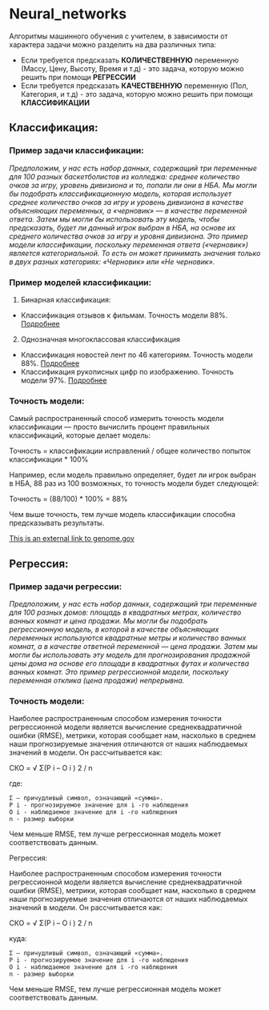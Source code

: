 # Neural_networks

Алгоритмы машинного обучения с учителем, в зависимости от характера задачи
можно разделить на два различных типа: 

*   Если требуется предсказать **КОЛИЧЕСТВЕННУЮ** переменную (Массу, Цену, Высоту, Время и т.д) - это задача, которую можно решить при помощи **РЕГРЕССИИ**
*   Если требуется предсказать **КАЧЕСТВЕННУЮ** переменную (Пол, Категория, и т.д) - это задача, которую можно решить при помощи **КЛАССИФИКАЦИИ**

## Классификация:

### Пример задачи классификации:

*Предположим, у нас есть набор данных, содержащий три переменные для 100 разных баскетболистов из колледжа: среднее количество очков за игру, уровень дивизиона и то, попали ли они в НБА.
Мы могли бы подобрать классификационную модель, которая использует среднее количество очков за игру и уровень дивизиона в качестве объясняющих переменных, а «черновик» — в качестве переменной ответа.
Затем мы могли бы использовать эту модель, чтобы предсказать, будет ли данный игрок выбран в НБА, на основе их среднего количества очков за игру и уровня дивизиона.
Это пример модели классификации, поскольку переменная ответа («черновик») является категориальной. То есть он может принимать значения только в двух разных категориях: «Черновик» или «Не черновик».*

### Пример моделей классификации:

1.   Бинарная классификация:

   *   Классификация отзывов к фильмам. Точность модели 88%. [Подробнее](https://colab.research.google.com/drive/1CBYAi4-sCyYgavQjreMQHz_cSHRXUZBa?usp=sharing)

2.   Однозначная многоклассовая классификация

   *   Классификация новостей лент по 46 категориям. Точность модели 88%. [Подробнее](https://colab.research.google.com/drive/1-h12GwKQnMYTJZueB8wK6pQU_qtRizOc?usp=sharing)
   *   Классификация рукописных цифр по изображению. Точность модели 97%. [Подробнее](https://colab.research.google.com/drive/1QUPReJ_tad6sxz6PCAXQViLNDCumqGVG?usp=sharing)


### Точность модели:

Самый распространенный способ измерить точность модели классификации — просто вычислить процент правильных классификаций, которые делает модель:

Точность = классификации исправлений / общее количество попыток классификации * 100%

Например, если модель правильно определяет, будет ли игрок выбран в НБА, 88 раз из 100 возможных, то точность модели будет следующей:

Точность = (88/100) * 100% = 88%

Чем выше точность, тем лучше модель классификации способна предсказывать результаты.


[This is an external link to genome.gov](https://www.genome.gov/)

## Регрессия:

### Пример задачи регрессии:

*Предположим, у нас есть набор данных, содержащий три переменные для 100 разных домов: площадь в квадратных метрах, количество ванных комнат и цена продажи. 
Мы могли бы подобрать регрессионную модель, в которой в качестве объясняющих переменных используются квадратные метры и количество ванных комнат, а в качестве ответной переменной — цена продажи. 
Затем мы могли бы использовать эту модель для прогнозирования продажной цены дома на основе его площади в квадратных футах и количества ванных комнат. 
Это пример регрессионной модели, поскольку переменная отклика (цена продажи) непрерывна.*

### Точность модели:

Наиболее распространенным способом измерения точности регрессионной модели является вычисление среднеквадратичной ошибки (RMSE), метрики, которая сообщает нам, насколько в среднем наши прогнозируемые значения отличаются от наших наблюдаемых значений в модели. Он рассчитывается как:

СКО = √ Σ(P i – O i ) 2 / n

где:

    Σ — причудливый символ, означающий «сумма».
    P i - прогнозируемое значение для i -го наблюдения
    O i - наблюдаемое значение для i -го наблюдения
    n - размер выборки

Чем меньше RMSE, тем лучше регрессионная модель может соответствовать данным.

Регрессия:

Наиболее распространенным способом измерения точности регрессионной модели является вычисление среднеквадратичной ошибки (RMSE), метрики, которая сообщает нам, насколько в среднем наши прогнозируемые значения отличаются от наших наблюдаемых значений в модели. Он рассчитывается как:

СКО = √ Σ(P i – O i ) 2 / n

куда:

    Σ — причудливый символ, означающий «сумма».
    P i - прогнозируемое значение для i -го наблюдения
    O i - наблюдаемое значение для i -го наблюдения
    n - размер выборки

Чем меньше RMSE, тем лучше регрессионная модель может соответствовать данным.